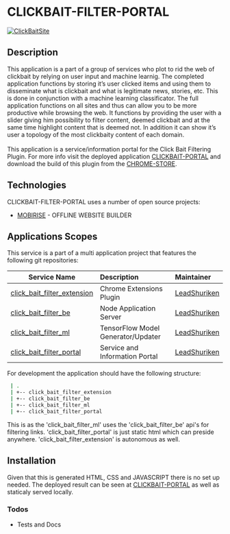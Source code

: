 # CLICKBAIT-FILTER-PORTAL

[![ClickBaitSite](https://click-bait-filtering-plugin.com/assets/images/icon-128-122x122.png)](https://click-bait-filtering-plugin.com/index.html)

## Description

This application is a part of a group of services who plot to rid the web of clickbait by relying on user input and machine learnig. The completed application functions by storing it’s user clicked items and using them to disseminate what is clickbait and what is legitimate news, stories, etc. This is done in conjunction with a machine learning classificator. The full application functions on all sites and thus can allow you to be more productive while browsing the web. It functions by providing the user with a slider giving him possibility to filter content, deemed clickbait and at the same time highlight content that is deemed not. In addition it can show it’s user a topology of the most clickbaity content of each domain.
</br>
</br>
This application is a service/information portal for the Click Bait Filtering Plugin. For more info visit the deployed application [CLICKBAIT-PORTAL] and download the build of this plugin from the [CHROME-STORE].

## Technologies

CLICKBAIT-FILTER-PORTAL uses a number of open source projects:

  * [MOBIRISE] - OFFLINE WEBSITE BUILDER

## Applications Scopes

This service is a part of a multi application project that features the following git repositories:

| Service Name                                  | Description                         | Maintainer              |
| ----------------------------------------      |:------------------------------------|:------------------------|
| [click_bait_filter_extension]                 | Chrome Extensions Plugin            | [LeadShuriken]          |
| [click_bait_filter_be]                        | Node Application Server             | [LeadShuriken]          |
| [click_bait_filter_ml]                        | TensorFlow Model Generator/Updater  | [LeadShuriken]          |
| [click_bait_filter_portal]                    | Service and Information Portal      | [LeadShuriken]          |

For development the application should have the following structure:
```sh
 | .
 | +-- click_bait_filter_extension
 | +-- click_bait_filter_be
 | +-- click_bait_filter_ml
 | +-- click_bait_filter_portal
```
This is as the 'click_bait_filter_ml' uses the 'click_bait_filter_be' api's for filtering links. 'click_bait_filter_portal' is just static html which can preside anywhere. 
'click_bait_filter_extension' is autonomous as well.

## Installation

Given that this is generated HTML, CSS and JAVASCRIPT there is no set up needed. The deployed result can be seen at [CLICKBAIT-PORTAL] as well as staticaly served locally.

### Todos

 - Tests and Docs

  [MOBIRISE]: <https://mobirise.com>

  [click_bait_filter_extension]: <https://github.com/LeadShuriken/click_bait_filter_extension>
  [click_bait_filter_be]: <https://github.com/LeadShuriken/click_bait_filter_be>
  [click_bait_filter_ml]: <https://github.com/LeadShuriken/click_bait_filter_ml>
  [click_bait_filter_portal]: <https://github.com/LeadShuriken/click_bait_filter_portal>

  [LeadShuriken]: <https://github.com/LeadShuriken>

  [CHROME-STORE]: <https://chrome.google.com/webstore/detail/clickbait-filtering-plugi/mgebfihfmenffogbbjlcljgaedfciogm>
  [CLICKBAIT-PORTAL]: <https://click-bait-filtering-plugin.com>

  [MONGO CONNECTION STRING]: <https://docs.mongodb.com/manual/reference/connection-string>
